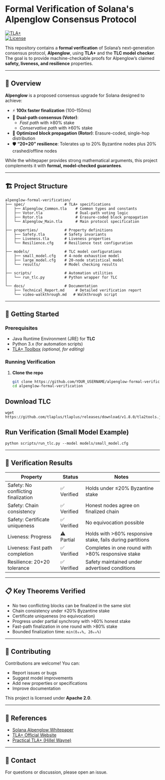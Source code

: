 # Formal Verification of Solana's Alpenglow Consensus Protocol

[![TLA+](https://img.shields.io/badge/spec-TLA%2B-blue)](https://lamport.azurewebsites.net/tla/tla.html)  
[![License](https://img.shields.io/badge/license-Apache%202.0-green)](LICENSE)

This repository contains a **formal verification** of Solana’s next-generation consensus protocol, **Alpenglow**, using **TLA+** and the **TLC model checker**. The goal is to provide machine-checkable proofs for Alpenglow’s claimed **safety, liveness, and resilience** properties.

---

## 📖 Overview

**Alpenglow** is a proposed consensus upgrade for Solana designed to achieve:

- ⚡ **100x faster finalization** (100–150ms)  
- 🔀 **Dual-path consensus (Votor)**:  
  - *Fast path* with ≥80% stake  
  - *Conservative path* with ≥60% stake  
- 📡 **Optimized block propagation (Rotor)**: Erasure-coded, single-hop distribution  
- 🛡️ **“20+20” resilience**: Tolerates up to 20% Byzantine nodes plus 20% crashed/offline nodes  

While the whitepaper provides strong mathematical arguments, this project complements it with **formal, model-checked guarantees**.

---

## 🏗️ Project Structure

    alpenglow-formal-verification/
    ├── spec/                  # TLA+ specifications
    │   ├── Alpenglow_Common.tla    # Common types and constants
    │   ├── Votor.tla               # Dual-path voting logic
    │   ├── Rotor.tla               # Erasure-coded block propagation
    │   └── Alpenglow_Main.tla      # Main protocol specification
    │
    ├── properties/            # Property definitions
    │   ├── Safety.tla         # Safety invariants
    │   ├── Liveness.tla       # Liveness properties
    │   └── Resilience.cfg     # Resilience test configuration
    │
    ├── models/                # TLC model configurations
    │   ├── small_model.cfg    # 4-node exhaustive model
    │   ├── large_model.cfg    # 20-node statistical model
    │   └── results/           # Model checking results
    │
    ├── scripts/               # Automation utilities
    │   └── run_tlc.py         # Python wrapper for TLC
    │
    └── docs/                  # Documentation
        ├── Technical_Report.md     # Detailed verification report
        └── video-walkthrough.md   # Walkthrough script

---

## 🚀 Getting Started

### Prerequisites
- Java Runtime Environment (JRE) for **TLC**
- Python 3.x (for automation scripts)
- [TLA+ Toolbox](https://lamport.azurewebsites.net/tla/toolbox.html) *(optional, for editing)*

### Running Verification

1. **Clone the repo**
   ```bash
   git clone https://github.com/YOUR_USERNAME/alpenglow-formal-verification.git
   cd alpenglow-formal-verification

## Download TLC
    wget https://github.com/tlaplus/tlaplus/releases/download/v1.8.0/tla2tools.jar

## Run Verification (Small Model Example)
    python scripts/run_tlc.py --model models/small_model.cfg

---

## 🔬 Verification Results

| Property                | Status     | Notes                                                                 |
|--------------------------|------------|----------------------------------------------------------------------|
| Safety: No conflicting finalization | ✅ Verified | Holds under ≤20% Byzantine stake                                      |
| Safety: Chain consistency           | ✅ Verified | Honest nodes agree on finalized chain                                 |
| Safety: Certificate uniqueness      | ✅ Verified | No equivocation possible                                              |
| Liveness: Progress                  | ⚠️ Partial | Holds with >60% responsive stake, fails during partitions             |
| Liveness: Fast path completion      | ✅ Verified | Completes in one round with >80% responsive stake                     |
| Resilience: 20+20 tolerance         | ✅ Verified | Safety maintained under advertised conditions                         |

---

## 📋 Key Theorems Verified
- No two conflicting blocks can be finalized in the same slot  
- Chain consistency under ≤20% Byzantine stake  
- Certificate uniqueness (no equivocation)  
- Progress under partial synchrony with >60% honest stake  
- Fast-path finalization in one round with >80% stake  
- Bounded finalization time: `min(δ₈₀%, 2δ₆₀%)`  

---

## 👥 Contributing
Contributions are welcome! You can:  
- Report issues or bugs  
- Suggest model improvements  
- Add new properties or specifications  
- Improve documentation  

This project is licensed under **Apache 2.0**.  

---

## 🔗 References
- [Solana Alpenglow Whitepaper](#)  
- [TLA+ Official Website](https://lamport.azurewebsites.net/tla/tla.html)  
- [Practical TLA+ (Hillel Wayne)](https://www.hillelwayne.com/post/practical-tla/)  

---

## 📧 Contact
For questions or discussion, please open an issue.

